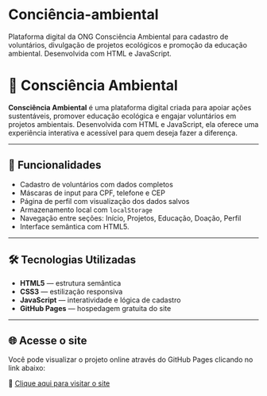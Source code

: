 # Conciência-ambiental
Plataforma digital da ONG Consciência Ambiental para cadastro de voluntários, divulgação de projetos ecológicos e promoção da educação ambiental. Desenvolvida com HTML e JavaScript.

# 🌿 Consciência Ambiental

**Consciência Ambiental** é uma plataforma digital criada para apoiar ações sustentáveis, promover educação ecológica e engajar voluntários em projetos ambientais. Desenvolvida com HTML e JavaScript, ela oferece uma experiência interativa e acessível para quem deseja fazer a diferença.

---

## 📌 Funcionalidades

- Cadastro de voluntários com dados completos
- Máscaras de input para CPF, telefone e CEP
- Página de perfil com visualização dos dados salvos
- Armazenamento local com `localStorage`
- Navegação entre seções: Início, Projetos, Educação, Doação, Perfil
- Interface semântica com HTML5.
---

## 🛠️ Tecnologias Utilizadas

- **HTML5** — estrutura semântica
- **CSS3** — estilização responsiva
- **JavaScript** — interatividade e lógica de cadastro
- **GitHub Pages** — hospedagem gratuita do site

---

## 🌐 Acesse o site

Você pode visualizar o projeto online através do GitHub Pages clicando no link abaixo:

🔗 [Clique aqui para visitar o site](https://19m20.github.io/Conciencia_ambiental/)
